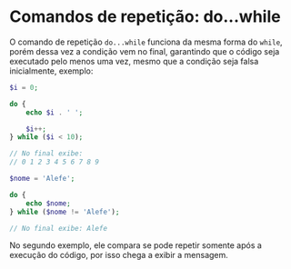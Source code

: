 # Comandos de repetição: do...while

O comando de repetição `do...while` funciona da mesma forma do `while`, porém dessa vez a condição vem no final, garantindo que o código seja executado pelo menos uma vez, mesmo que a condição seja falsa inicialmente, exemplo:

```php
$i = 0;

do {
    echo $i . ' ';

    $i++;
} while ($i < 10);

// No final exibe:
// 0 1 2 3 4 5 6 7 8 9

$nome = 'Alefe';

do {
    echo $nome;
} while ($nome != 'Alefe');

// No final exibe: Alefe
```

No segundo exemplo, ele compara se pode repetir somente após a execução do código, por isso chega a exibir a mensagem.
